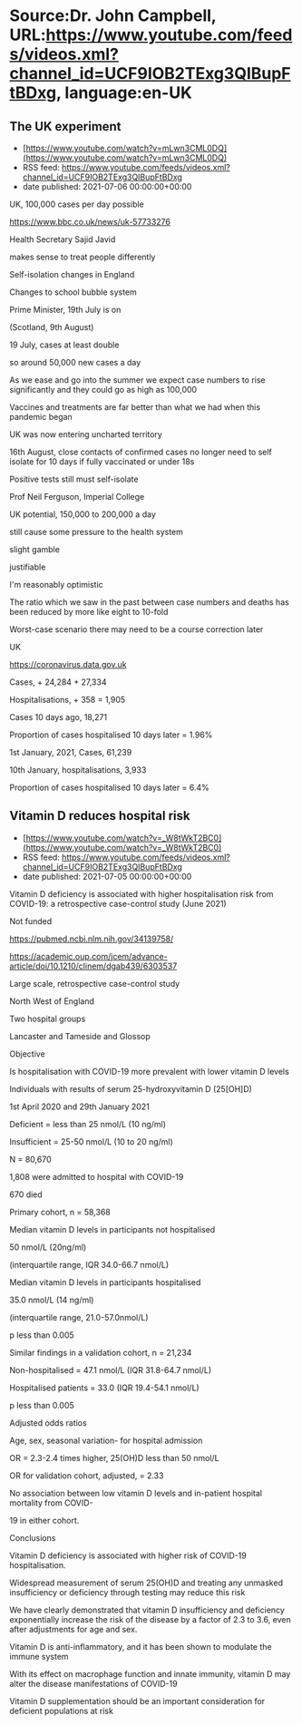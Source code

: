 # Source:Dr. John Campbell, URL:https://www.youtube.com/feeds/videos.xml?channel_id=UCF9IOB2TExg3QIBupFtBDxg, language:en-UK

## The UK experiment
 - [https://www.youtube.com/watch?v=mLwn3CML0DQ](https://www.youtube.com/watch?v=mLwn3CML0DQ)
 - RSS feed: https://www.youtube.com/feeds/videos.xml?channel_id=UCF9IOB2TExg3QIBupFtBDxg
 - date published: 2021-07-06 00:00:00+00:00

UK, 100,000 cases per day possible

https://www.bbc.co.uk/news/uk-57733276

Health Secretary Sajid Javid

makes sense to treat people differently

Self-isolation changes in England

Changes to school bubble system

Prime Minister, 19th July is on

(Scotland, 9th August)

19 July, cases at least double

so around 50,000 new cases a day

As we ease and go into the summer we expect case numbers to rise significantly and they could go as high as 100,000 

Vaccines and treatments are far better than what we had when this pandemic began

UK was now entering uncharted territory

16th August, close contacts of confirmed cases no longer need to self isolate for 10 days if fully vaccinated or under 18s

Positive tests still must self-isolate

Prof Neil Ferguson, Imperial College

UK potential, 150,000 to 200,000 a day

still cause some pressure to the health system

slight gamble

justifiable

I'm reasonably optimistic

The ratio which we saw in the past between case numbers and deaths has been reduced by more like eight to 10-fold

Worst-case scenario there may need to be a course correction later


UK

https://coronavirus.data.gov.uk

Cases, + 24,284 + 27,334 

Hospitalisations, + 358 = 1,905

Cases 10 days ago, 18,271

Proportion of cases hospitalised 10 days later = 1.96%

1st January, 2021, Cases, 61,239

10th January, hospitalisations, 3,933

Proportion of cases hospitalised 10 days later = 6.4%

## Vitamin D reduces hospital risk
 - [https://www.youtube.com/watch?v=_W8tWkT2BC0](https://www.youtube.com/watch?v=_W8tWkT2BC0)
 - RSS feed: https://www.youtube.com/feeds/videos.xml?channel_id=UCF9IOB2TExg3QIBupFtBDxg
 - date published: 2021-07-05 00:00:00+00:00

Vitamin D deficiency is associated with higher hospitalisation risk from COVID-19: a retrospective case-control study (June 2021)

Not funded

https://pubmed.ncbi.nlm.nih.gov/34139758/

https://academic.oup.com/jcem/advance-article/doi/10.1210/clinem/dgab439/6303537

Large scale, retrospective case-control study

North West of England

Two hospital groups

Lancaster and Tameside and Glossop

Objective

Is hospitalisation with COVID-19 more prevalent with lower vitamin D levels

Individuals with results of serum 25-hydroxyvitamin D (25[OH]D)

1st  April 2020 and 29th January 2021

Deficient = less than 25 nmol/L (10 ng/ml)

Insufficient = 25-50 nmol/L (10 to 20 ng/ml)

N = 80,670

1,808 were admitted to hospital with COVID-19

670 died

Primary cohort, n = 58,368

Median vitamin D levels in participants not hospitalised

50 nmol/L (20ng/ml)

(interquartile range, IQR 34.0-66.7 nmol/L)

Median vitamin D levels in participants hospitalised

35.0 nmol/L (14 ng/ml)

(interquartile range, 21.0-57.0nmol/L)

p  less than 0.005

Similar findings in a validation cohort, n = 21,234

Non-hospitalised = 47.1 nmol/L (IQR 31.8-64.7 nmol/L)

Hospitalised patients = 33.0 (IQR 19.4-54.1 nmol/L)

p less than 0.005

Adjusted odds ratios

Age, sex, seasonal variation- for hospital admission

OR = 2.3-2.4 times higher, 25(OH)D less than 50 nmol/L

OR for validation cohort, adjusted, = 2.33

No association between low vitamin D levels and in-patient hospital mortality from COVID-

19 in either cohort.

Conclusions

Vitamin D deficiency is associated with higher risk of COVID-19 hospitalisation. 

Widespread measurement of serum 25(OH)D and treating any unmasked insufficiency or deficiency through testing may reduce this risk

We have clearly demonstrated that vitamin D insufficiency and deficiency exponentially increase the risk of the disease by a factor of 2.3 to 3.6, even after adjustments for age and sex.

Vitamin D is anti-inflammatory, and it has been shown to modulate the immune system

With its effect on macrophage function and innate immunity, vitamin D may alter the disease manifestations of COVID-19

Vitamin D supplementation should be an important consideration for deficient populations at risk

